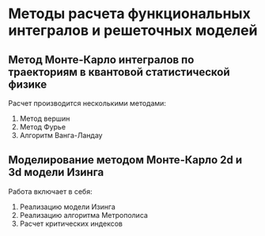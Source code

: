 # Методы расчета функциональных интегралов и решеточных моделей
## Метод Монте-Карло интегралов по траекториям в квантовой статистической физике
Расчет производится несколькими методами:
1. Метод вершин
2. Метод Фурье
3. Алгоритм Ванга-Ландау
## Моделирование методом Монте-Карло 2d и 3d модели Изинга
Работа включает в себя:
1. Реализацию модели Изинга
2. Реализацию алгоритма Метрополиса
3. Расчет критических индексов
